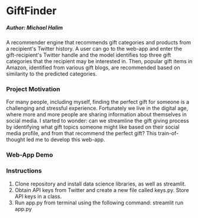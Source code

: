 # GiftFinder
##### Author: Michael Halim

A recommender engine that recommends gift categories and products from a recipient's Twitter history. A user can go to the web-app and enter the gift-recipient's Twitter handle and the model identifies top three gift categories that the recipient may be interested in. Then, popular gift items in Amazon, identified from various gift blogs, are recommended based on similarity to the predicted categories.

### Project Motivation

For many people, including myself, finding the perfect gift for someone is a challenging and stressful experience. Fortunately we live in the digital age, where more and more people are sharing information about themselves in social media. I started to wonder: can we streamline the gift giving process by identifying what gift topics someone might like based on their social media profile, and from that recommend the perfect gift? This train-of-thought led me to develop this web-app.

### Web-App Demo


### Instructions

1. Clone repository and install data science libraries, as well as streamlit.
2. Obtain API keys from Twitter and create a new file called keys.py. Store API keys in a class.
3. Run app.py from terminal using the following command: streamlit run app.py
